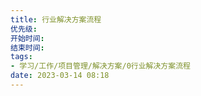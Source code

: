 ```yaml
---
title: 行业解决方案流程
优先级: 
开始时间: 
结束时间: 
tags: 
- 学习/工作/项目管理/解决方案/0行业解决方案流程
date: 2023-03-14 08:18
---
```

